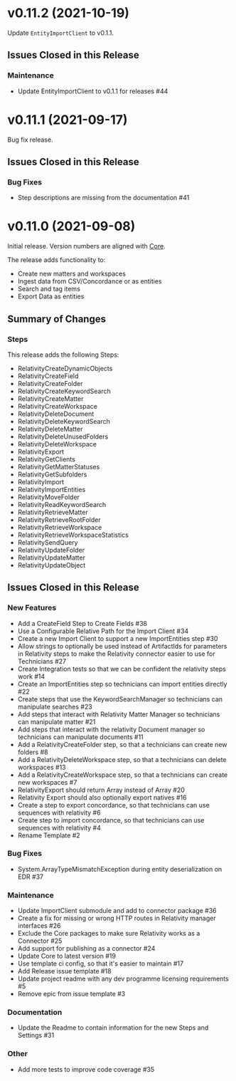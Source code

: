 # v0.11.2 (2021-10-19)

Update `EntityImportClient` to v0.1.1.

## Issues Closed in this Release

### Maintenance

- Update EntityImportClient to v0.1.1 for releases #44

# v0.11.1 (2021-09-17)

Bug fix release.

## Issues Closed in this Release

### Bug Fixes

- Step descriptions are missing from the documentation #41

# v0.11.0 (2021-09-08)

Initial release. Version numbers are aligned with [Core](https://gitlab.com/reductech/edr/core).

The release adds functionality to:

- Create new matters and workspaces
- Ingest data from CSV/Concordance or as entities
- Search and tag items
- Export Data as entities

## Summary of Changes

### Steps

This release adds the following Steps:

- RelativityCreateDynamicObjects
- RelativityCreateField
- RelativityCreateFolder
- RelativityCreateKeywordSearch
- RelativityCreateMatter
- RelativityCreateWorkspace
- RelativityDeleteDocument
- RelativityDeleteKeywordSearch
- RelativityDeleteMatter
- RelativityDeleteUnusedFolders
- RelativityDeleteWorkspace
- RelativityExport
- RelativityGetClients
- RelativityGetMatterStatuses
- RelativityGetSubfolders
- RelativityImport
- RelativityImportEntities
- RelativityMoveFolder
- RelativityReadKeywordSearch
- RelativityRetrieveMatter
- RelativityRetrieveRootFolder
- RelativityRetrieveWorkspace
- RelativityRetrieveWorkspaceStatistics
- RelativitySendQuery
- RelativityUpdateFolder
- RelativityUpdateMatter
- RelativityUpdateObject

## Issues Closed in this Release

### New Features

- Add a CreateField Step to Create Fields #38
- Use a Configurable Relative Path for the Import Client #34
- Create a new Import Client to support a new ImportEntities step #30
- Allow strings to optionally be used instead of ArtifactIds for parameters in Relativity steps to make the Relativity connector easier to use for Technicians #27
- Create Integration tests so that we can be confident the relativity steps work #14
- Create an ImportEntities step so technicians can import entities directly #22
- Create steps that use the KeywordSearchManager so technicians can manipulate searches #23
- Add steps that interact with Relativity Matter Manager so technicians can manipulate matter #21
- Add steps that interact with the relativity Document manager so technicians can manipulate documents #11
- Add a RelativityCreateFolder step, so that a technicians can create new folders #8
- Add a RelativityDeleteWorkspace step, so that a technicians can delete workspaces #13
- Add a RelativityCreateWorkspace step, so that a technicians can create new workspaces #7
- RelativityExport should return Array<Entity> instead of Array<StringStream> #20
- Relativity Export should also optionally export natives #16
- Create a step to export concordance, so that technicians can use sequences with relativity #6
- Create step to import concordance, so that technicians can use sequences with relativity #4
- Rename Template #2

### Bug Fixes

- System.ArrayTypeMismatchException during entity deserialization on EDR #37

### Maintenance

- Update ImportClient submodule and add to connector package #36
- Create a fix for missing or wrong HTTP routes in Relativity manager interfaces #26
- Exclude the Core packages to make sure Relativity works as a Connector #25
- Add support for publishing as a connector #24
- Update Core to latest version #19
- Use template ci config, so that it's easier to maintain #17
- Add Release issue template #18
- Update project readme with any dev programme licensing requirements #5
- Remove epic from issue template #3

### Documentation

- Update the Readme to contain information for the new Steps and Settings #31

### Other

- Add more tests to improve code coverage #35
